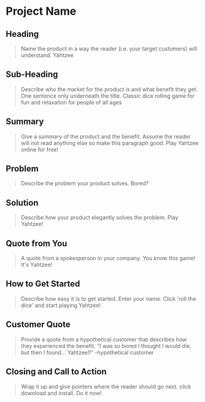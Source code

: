 # Project Name #

<!-- 
> This material was originally posted [here](http://www.quora.com/What-is-Amazons-approach-to-product-development-and-product-management). It is reproduced here for posterities sake.

There is an approach called "working backwards" that is widely used at Amazon. They work backwards from the customer, rather than starting with an idea for a product and trying to bolt customers onto it. While working backwards can be applied to any specific product decision, using this approach is especially important when developing new products or features.

For new initiatives a product manager typically starts by writing an internal press release announcing the finished product. The target audience for the press release is the new/updated product's customers, which can be retail customers or internal users of a tool or technology. Internal press releases are centered around the customer problem, how current solutions (internal or external) fail, and how the new product will blow away existing solutions.

If the benefits listed don't sound very interesting or exciting to customers, then perhaps they're not (and shouldn't be built). Instead, the product manager should keep iterating on the press release until they've come up with benefits that actually sound like benefits. Iterating on a press release is a lot less expensive than iterating on the product itself (and quicker!).

If the press release is more than a page and a half, it is probably too long. Keep it simple. 3-4 sentences for most paragraphs. Cut out the fat. Don't make it into a spec. You can accompany the press release with a FAQ that answers all of the other business or execution questions so the press release can stay focused on what the customer gets. My rule of thumb is that if the press release is hard to write, then the product is probably going to suck. Keep working at it until the outline for each paragraph flows. 

Oh, and I also like to write press-releases in what I call "Oprah-speak" for mainstream consumer products. Imagine you're sitting on Oprah's couch and have just explained the product to her, and then you listen as she explains it to her audience. That's "Oprah-speak", not "Geek-speak".

Once the project moves into development, the press release can be used as a touchstone; a guiding light. The product team can ask themselves, "Are we building what is in the press release?" If they find they're spending time building things that aren't in the press release (overbuilding), they need to ask themselves why. This keeps product development focused on achieving the customer benefits and not building extraneous stuff that takes longer to build, takes resources to maintain, and doesn't provide real customer benefit (at least not enough to warrant inclusion in the press release).
 -->
 
## Heading ##
  > Name the product in a way the reader (i.e. your target customers) will understand.
  Yahtzee

## Sub-Heading ##
  > Describe who the market for the product is and what benefit they get. One sentence only underneath the title.
  Classic dice rolling game for fun and relaxation for people of all ages

## Summary ##
  > Give a summary of the product and the benefit. Assume the reader will not read anything else so make this paragraph good.
  Play Yahtzee online for free! 

## Problem ##
  > Describe the problem your product solves.
  Bored?

## Solution ##
  > Describe how your product elegantly solves the problem.
   Play Yahtzee!

## Quote from You ##
  > A quote from a spokesperson in your company.
  You know this game! It's Yahtzee!

## How to Get Started ##
  > Describe how easy it is to get started.
  Enter your name. Click 'roll the dice' and start playing Yahtzee!

## Customer Quote ##
  > Provide a quote from a hypothetical customer that describes how they experienced the benefit.
  "I was so bored I thought I would die, but then I found...  Yahtzee!!" -hypothetical customer

## Closing and Call to Action ##
  > Wrap it up and give pointers where the reader should go next.
  click download and install. Do it now!
